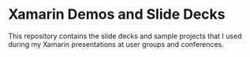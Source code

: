 # Xamarin Demos and Slide Decks

This repository contains the slide decks and sample projects that I used during my Xamarin presentations at user groups and conferences.
